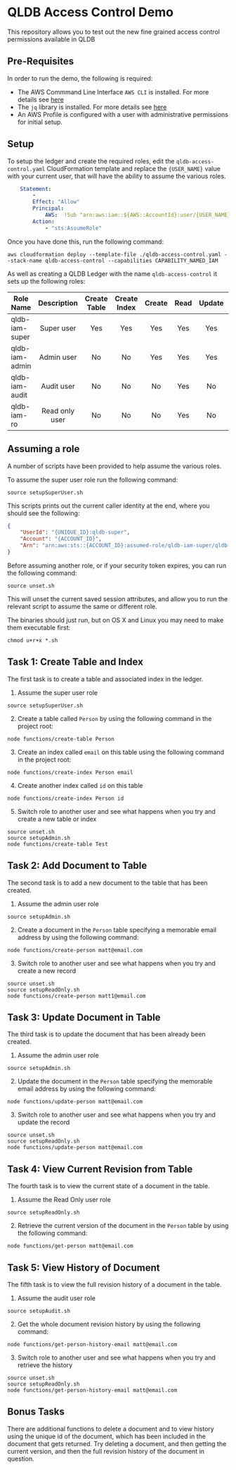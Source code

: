 # QLDB Access Control Demo

This repository allows you to test out the new fine grained access control permissions available in QLDB

## Pre-Requisites

In order to run the demo, the following is required:

* The AWS Commmand Line Interface `AWS CLI` is installed. For more details see [here](https://docs.aws.amazon.com/cli/latest/userguide/install-cliv2.html)
* The `jq` library is installed. For more details see [here](https://stedolan.github.io/jq/download/)
* An AWS Profile is configured with a user with administrative permissions for initial setup.

## Setup

To setup the ledger and create the required roles, edit the `qldb-access-control.yaml` CloudFormation template and replace the `{USER_NAME}` value with your current user, that will have the ability to assume the various roles. 

```yaml
    Statement: 
        - 
        Effect: "Allow"
        Principal:
            AWS:  !Sub "arn:aws:iam::${AWS::AccountId}:user/{USER_NAME}"
        Action: 
            - "sts:AssumeRole"
```

Once you have done this, run the following command:

```shell
aws cloudformation deploy --template-file ./qldb-access-control.yaml --stack-name qldb-access-control --capabilities CAPABILITY_NAMED_IAM
```

As well as creating a QLDB Ledger with the name `qldb-access-control` it sets up the following roles:

| Role Name       | Description    |Create Table | Create Index | Create | Read | Update | Delete | History |  
| --------------- |:--------------:| :----------:| :-----------:| :-----:| :---:| :-----:| :-----:| :------:|
| qldb-iam-super  | Super user     | Yes         | Yes          | Yes    | Yes  | Yes    | Yes    | Yes     |
| qldb-iam-admin  | Admin user     | No          | No           | Yes    | Yes  | Yes    | Yes    | Yes     |
| qldb-iam-audit  | Audit user     | No          | No           | No     | Yes  | No     | No     | Yes     |
| qldb-iam-ro     | Read only user | No          | No           | No     | Yes  | No     | No     | No      |

## Assuming a role

A number of scripts have been provided to help assume the various roles.

To assume the super user role run the following command:

```shell
source setupSuperUser.sh
```

This scripts prints out the current caller identity at the end, where you should see the following:

```json
{
    "UserId": "{UNIQUE_ID}:qldb-super",
    "Account": "{ACCOUNT_ID}",
    "Arn": "arn:aws:sts::{ACCOUNT_ID}:assumed-role/qldb-iam-super/qldb-super"
}
```

Before assuming another role, or if your security token expires, you can run the following command:

```shell
source unset.sh
```

This will unset the current saved session attributes, and allow you to run the relevant script to assume the same or different role.

The binaries should just run, but on OS X and Linux you may need to make them executable first:

```shell
chmod u+r+x *.sh
```

## Task 1: Create Table and Index

The first task is to create a table and associated index in the ledger.

1. Assume the super user role

```shell
source setupSuperUser.sh
```

2. Create a table called `Person` by using the following command in the project root:

```shell
node functions/create-table Person
```

3. Create an index called `email` on this table using the following command in the project root:

```shell
node functions/create-index Person email
```

4. Create another index called `id` on this table

```shell
node functions/create-index Person id
```

5. Switch role to another user and see what happens when you try and create a new table or index

```shell
source unset.sh
source setupAdmin.sh
node functions/create-table Test
```

## Task 2: Add Document to Table

The second task is to add a new document to the table that has been created.

1. Assume the admin user role

```shell
source setupAdmin.sh
```

2. Create a document in the `Person` table specifying a memorable email address by using the following command:

```shell
node functions/create-person matt@email.com
```

3. Switch role to another user and see what happens when you try and create a new record

```shell
source unset.sh
source setupReadOnly.sh
node functions/create-person matt1@email.com
```

## Task 3: Update Document in Table

The third task is to update the document that has been already been created.

1. Assume the admin user role

```shell
source setupAdmin.sh
```

2. Update the document in the `Person` table specifying the memorable email address by using the following command:

```shell
node functions/update-person matt@email.com
```

3. Switch role to another user and see what happens when you try and update the record

```shell
source unset.sh
source setupReadOnly.sh
node functions/update-person matt@email.com
```

## Task 4: View Current Revision from Table

The fourth task is to view the current state of a document in the table.

1. Assume the Read Only user role

```shell
source setupReadOnly.sh
```

2. Retrieve the current version of the document in the `Person` table by using the following command:

```shell
node functions/get-person matt@email.com
```

## Task 5: View History of Document

The fifth task is to view the full revision history of a document in the table.

1. Assume the audit user role

```shell
source setupAudit.sh
```

2. Get the whole document revision history by using the following command:

```shell
node functions/get-person-history-email matt@email.com
```

3. Switch role to another user and see what happens when you try and retrieve the history

```shell
source unset.sh
source setupReadOnly.sh
node functions/get-person-history-email matt@email.com
```

## Bonus Tasks

There are additional functions to delete a document and to view history using the unique id of the document, which has been included in the document that gets returned. Try deleting a document, and then getting the current version, and then the full revision history of the document in question.
